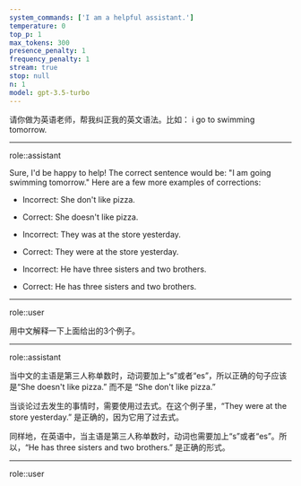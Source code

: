 ```yaml
---
system_commands: ['I am a helpful assistant.']
temperature: 0
top_p: 1
max_tokens: 300
presence_penalty: 1
frequency_penalty: 1
stream: true
stop: null
n: 1
model: gpt-3.5-turbo
---
```


请你做为英语老师，帮我纠正我的英文语法。比如： i go to swimming tomorrow.

<hr class="__chatgpt_plugin">

role::assistant

Sure, I'd be happy to help! The correct sentence would be: "I am going swimming tomorrow." Here are a few more examples of corrections:

- Incorrect: She don't like pizza.
- Correct: She doesn't like pizza.

- Incorrect: They was at the store yesterday.
- Correct: They were at the store yesterday.

- Incorrect: He have three sisters and two brothers.
- Correct: He has three sisters and two brothers.

<hr class="__chatgpt_plugin">

role::user

用中文解释一下上面给出的3个例子。

<hr class="__chatgpt_plugin">

role::assistant

当中文的主语是第三人称单数时，动词要加上“s”或者“es”，所以正确的句子应该是“She doesn't like pizza.” 而不是 “She don't like pizza.”

当谈论过去发生的事情时，需要使用过去式。在这个例子里，“They were at the store yesterday.” 是正确的，因为它用了过去式。

同样地，在英语中，当主语是第三人称单数时，动词也需要加上“s”或者“es”。所以，“He has three sisters and two brothers.” 是正确的形式。

<hr class="__chatgpt_plugin">

role::user

